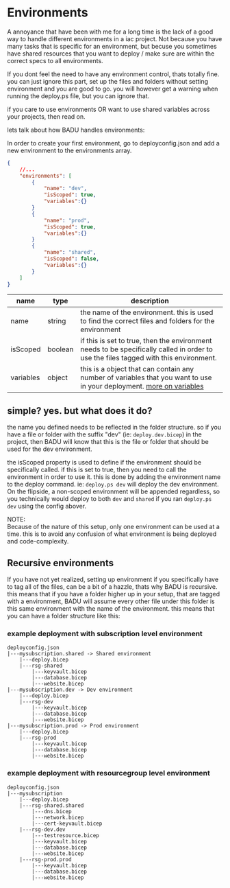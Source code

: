 # Environments

A annoyance that have been with me for a long time is the lack of a good way to handle different environments in a iac project.
Not because you have many tasks that is specific for an environment, but  becuse you sometimes have shared resources that you want to deploy / make sure are within the correct specs to all environments.

If you dont feel the need to have any environment control, thats totally fine. you can just ignore this part, set up the files and folders without setting environment and you are good to go. you will however get a warning when running the deploy.ps file, but you can ignore that.

if you care to use environments OR want to use shared variables across your projects, then read on.

lets talk about how BADU handles environments:

In order to create your first environment, go to deployconfig.json and add a new environment to the environments array.

```json
{
    //...
    "environments": [
        {
            "name": "dev",
            "isScoped": true,
            "variables":{}
        }
        {
            "name": "prod",
            "isScoped": true,
            "variables":{}
        }
        {
            "name": "shared",
            "isScoped": false,
            "variables":{}
        }
    ]
}
```

| name|type|description|
|---|---|---|
|name|string|the name of the environment. this is used to find the correct files and folders for the environment|
|isScoped|boolean|if this is set to true, then the environment needs to be specifically called in order to use the files tagged with this environment.|
|variables|object|this is a object that can contain any number of variables that you want to use in your deployment. [more on variables](variables.md)|

## simple? yes. but what does it do?

the name you defined needs to be reflected in the folder structure. so if you have a file or folder with the suffix "dev" (ie: `deploy.dev.bicep`) in the project, then BADU will know that this is the file or folder that should be used for the dev environment.

the isScoped property is used to define if the environment should be specifically called. if this is set to true, then you need to call the environment in order to use it. this is done by adding the environment name to the deploy command. ie: `deploy.ps dev` will deploy the dev environment.
On the flipside, a non-scoped environment will be appended regardless, so you technically would deploy to both `dev` and `shared` if you ran `deploy.ps dev` using the config abover.

NOTE:  
Because of the nature of this setup, only one environment can be used at a time. this is to avoid any confusion of what environment is being deployed and code-complexity.

## Recursive environments

If you have not yet realized, setting up environment if you specifically have to tag all of the files, can be a bit of a hazzle, thats why BADU is recursive. this means that if you have a folder higher up in your setup, that are tagged with a environment, BADU will assume every other file under this folder is this same environment with the name of the environment. this means that you can have a folder structure like this:

### example deployment with subscription level environment

``` text
deployconfig.json
|---mysubscription.shared -> Shared environment
    |---deploy.bicep
    |---rsg-shared
        |---keyvault.bicep
        |---database.bicep
        |---website.bicep
|---mysubscription.dev -> Dev environment
    |---deploy.bicep
    |---rsg-dev
        |---keyvault.bicep
        |---database.bicep
        |---website.bicep
|---mysubscription.prod -> Prod environment
    |---deploy.bicep
    |---rsg-prod
        |---keyvault.bicep
        |---database.bicep
        |---website.bicep
```

### example deployment with resourcegroup level environment

``` text
deployconfig.json
|---mysubscription
    |---deploy.bicep
    |---rsg-shared.shared
        |---dns.bicep
        |---network.bicep
        |---cert-keyvault.bicep
    |---rsg-dev.dev
        |---testresource.bicep
        |---keyvault.bicep
        |---database.bicep
        |---website.bicep
    |---rsg-prod.prod
        |---keyvault.bicep
        |---database.bicep
        |---website.bicep
```
